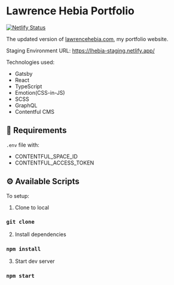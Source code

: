 # Lawrence Hebia Portfolio

[![Netlify Status](https://api.netlify.com/api/v1/badges/214b7e53-b32c-4c78-8617-d755ff2e91a0/deploy-status)](https://app.netlify.com/sites/lhebiaportfolio/deploys)

The updated version of [lawrencehebia.com](https://lawrencehebia.com), my portfolio website.

Staging Environment URL: https://lhebia-staging.netlify.app/

Technologies used:
- Gatsby
- React
- TypeScript
- Emotion(CSS-in-JS)
- SCSS
- GraphQL
- Contentful CMS

## 📝 Requirements
`.env` file with:
- CONTENTFUL_SPACE_ID
- CONTENTFUL_ACCESS_TOKEN

## ⚙️ Available Scripts

To setup:

1. Clone to local
### `git clone`

2. Install dependencies
### `npm install`

3. Start dev server
### `npm start`

